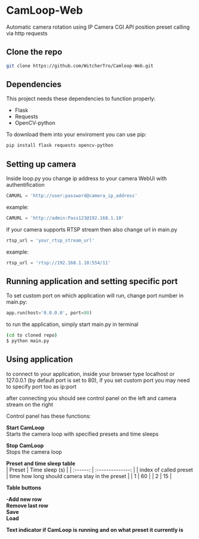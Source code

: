 
# CamLoop-Web

Automatic camera rotation using IP Camera CGI API position preset calling via http requests

## Clone the repo

```bash
git clone https://github.com/WitcherTro/Camloop-Web.git

```

## Dependencies
This project needs these dependencies to function properly:
- Flask
- Requests
- OpenCV-python

To download them into your enviroment you can use pip:
```bash
pip install flask requests opencv-python
```

## Setting up camera
Inside loop.py you change ip address to your camera WebUi with authentification

```python
CAMURL = 'http://user:password@camera_ip_address'
```
example:
```python
CAMURL = 'http://admin:Pass123@192.168.1.10'
```

  
If your camera supports RTSP stream then also change url in main.py
```python
rtsp_url = 'your_rtsp_stream_url'
```
example:
```python
rtsp_url = 'rtsp://192.168.1.10:554/11'
```
## Running application and setting specific port

To set custom port on which application will run, change port number in main.py:
```python
app.run(host='0.0.0.0', port=80)
```

  
to run the application, simply start main.py in terminal
```bash
(cd to cloned repo)
$ python main.py
```
## Using application
to connect to your application, inside your browser type localhost or 127.0.0.1 (by default port is set to 80), 
if you set custom port you may need to specify port too as ip:port 

after connecting you should see control panel on the left and camera stream on the right

Control panel has these functions:  

  
**Start CamLoop**   
Starts the camera loop with specified presets and time sleeps  

  
**Stop CamLoop**  
Stops the camera loop


**Preset and time sleep table**  
| Preset | Time sleep (s) |
| :------: | :--------------: |
|   index of called preset    | time how long should camera stay in the preset       |
| 1 | 60 |
| 2 | 15 |

**Table buttons**  

**-Add new row**  
**Remove last row**  
**Save**  
**Load**  

**Text indicator if CamLoop is running and on what preset it currently is**
